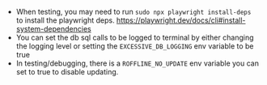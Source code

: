 - When testing, you may need to run `sudo npx playwright install-deps` to install the playwright deps. https://playwright.dev/docs/cli#install-system-dependencies
- You can set the db sql calls to be logged to terminal by either changing the logging level or setting the
  `EXCESSIVE_DB_LOGGING` env variable to be true
- In testing/debugging, there is a `ROFFLINE_NO_UPDATE` env variable you can set to true to disable updating.
